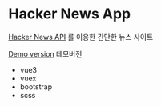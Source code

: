 # Hacker News App
[Hacker News API](https://github.com/HackerNews/API) 를 이용한 간단한 뉴스 사이트

[Demo version](https://quizzical-golick-941589.netlify.app/) 데모버전

- vue3
- vuex
- bootstrap
- scss
